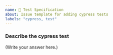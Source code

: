 ```yaml
---
name: 🧪 Test Specification
about: Issue template for adding cypress tests
labels: "cypress, test"
---
```


### Describe the cypress test

<!--
  Provide a clear description of the cypress test
-->

(Write your answer here.)
